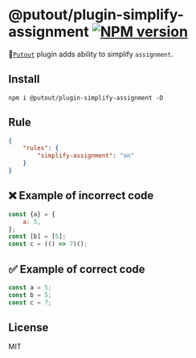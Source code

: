 # @putout/plugin-simplify-assignment [![NPM version][NPMIMGURL]][NPMURL]

[NPMIMGURL]: https://img.shields.io/npm/v/@putout/plugin-simplify-assignment.svg?style=flat&longCache=true
[NPMURL]: https://npmjs.org/package/@putout/plugin-simplify-assignment "npm"

🐊[`Putout`](https://github.com/coderaiser/putout) plugin adds ability to simplify `assignment`.

## Install

```
npm i @putout/plugin-simplify-assignment -D
```

## Rule

```json
{
    "rules": {
        "simplify-assignment": "on"
    }
}
```

## ❌ Example of incorrect code

```js
const {a} = {
    a: 5,
};
const [b] = [5];
const c = (() => 7)();
```

## ✅ Example of correct code

```js
const a = 5;
const b = 5;
const c = 7;
```

## License

MIT
